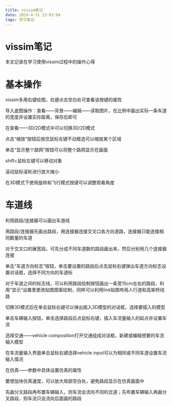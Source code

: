 ```yaml
---
title: vissim笔记
date: 2019-4-31 23:03:04
tags: 学习笔记
---
```


#  vissim笔记

本文记录在学习使用vissim过程中的操作心得

<!-- more -->

# 基本操作

vissim多用右键绘图，右键点击空白处可查看该按键的属性

导入底图操作：查看——背景——编辑——读取图片，在比例中画出实际一条车道的宽度并设置实际距离，保存后即可

在查看——3D/2D模式中可以切换3D/2D模式

点击“缩放”按钮后按住鼠标左键不动框选可以缩放某个区域

单击“显示整个路网”按钮可以将整个路网显示在画面

shift+鼠标左键可以移动对象

滚动鼠标滚轮进行放大缩小

在3D模式下使用旋转和飞行模式按键可以调整观看角度

# 车道线

利用路段/连接器可以画出车道线

用路段/连接器先画出路段，用连接器连接交叉口各方向道路，连接器只能连接相同数量的车道





对于交叉口的展宽段，可先分成不同车道数的路段画出来，然后分别用几个连接器连接

单击“车道方向标志”按钮，单击要设置的路段后点击鼠标右键弹出车道方向标志设置对话框，选择不同方向的车道标

对于车道之间的标志线，可以利用路段绘制按钮画出一条宽15cm左右的路段，利用“显示”设置里更改贴图图案绘制，同样可以利用link贴图布局人行道和高架桥线路

切换3D模式后在单击鼠标右键可以弹出插入3D模型的对话框，选择要插入的模型

单击车辆输入按钮，单击选择路段后点鼠标右键，插入车流量输入的起点并设置车流

选择交通——vehicle composition打开交通组成对话框，新建或编辑想要的车流输入模型

在车流量输入界面单击鼠标右键选择vehicle input可以为相同或不同车道设置车流输入情况


在仿真——参数中具体设置仿真的属性

要想加快仿真速度，可以放大局部空白处，避免路段显示在仿真画面中

先画分叉路段再布置车辆输入，则车流会流向不同的岔道；先布置车辆输入再画分叉路段，则车流只会流向后面画的路段



